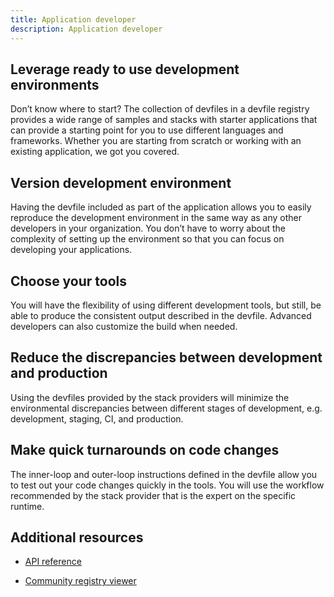 ```yaml
---
title: Application developer
description: Application developer
---
```


## Leverage ready to use development environments

Don’t know where to start? The collection of devfiles in a devfile registry provides a wide range of samples and stacks with starter applications that can provide a starting point for you to use different languages and frameworks. Whether you are starting from scratch or working with an existing application, we got you covered.

## Version development environment

Having the devfile included as part of the application allows you to easily reproduce the development environment in the same way as any other developers in your organization. You don’t have to worry about the complexity of setting up the environment so that you can focus on developing your applications.

## Choose your tools

You will have the flexibility of using different development tools, but still, be able to produce the consistent output described in the devfile. Advanced developers can also customize the build when needed.

## Reduce the discrepancies between development and production

Using the devfiles provided by the stack providers will minimize the environmental discrepancies between different stages of development, e.g. development, staging, CI, and production.

## Make quick turnarounds on code changes

The inner-loop and outer-loop instructions defined in the devfile allow you to test out your code changes quickly in the tools. You will use the workflow recommended by the stack provider that is the expert on the specific runtime.

## Additional resources

- [API reference](./devfile-schema)

- [Community registry viewer](https://registry.devfile.io/viewer)
